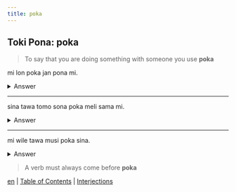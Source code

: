 ```yaml
---
title: poka
---
```


## Toki Pona: poka

> To say that you are doing something with someone you use **poka**

mi lon poka jan pona mi.
<details>
<summary>Answer</summary>

I am with my friends.
</details>

---

sina tawa tomo sona poka meli sama mi.
<details>
<summary>Answer</summary>

You go to school with my sister.
</details>

---

mi wile tawa musi poka sina.
<details>
<summary>Answer</summary>

I want to dance with you.
</details>

> A verb must always come before **poka**

[en](42en.md) | [Table of Contents](toc.md) | [Interjections](44Interjections.md)
